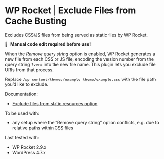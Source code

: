 # WP Rocket | Exclude Files from Cache Busting

Excludes CSS/JS files from being served as static files by WP Rocket.

📝&#160;&#160;**Manual code edit required before use!**

When the _Remove query string_ option is enabled, WP Rocket generates a new file from each CSS or JS file, encoding the version number from the query string `?ver=` into the new file name. This plugin lets you exclude file URIs from that process.

Replace `/wp-content/themes/example-theme/example.css` with the file path you’d like to exclude.

Documentation:
* [Exclude files from static resources option](http://docs.wp-rocket.me/article/923-exclude-files-from-static-resources-option)

To be used with:
* any setup where the “Remove query string” option conflicts, e.g. due to relative paths within CSS files

Last tested with:
* WP Rocket 2.9.x
* WordPress 4.7.x
